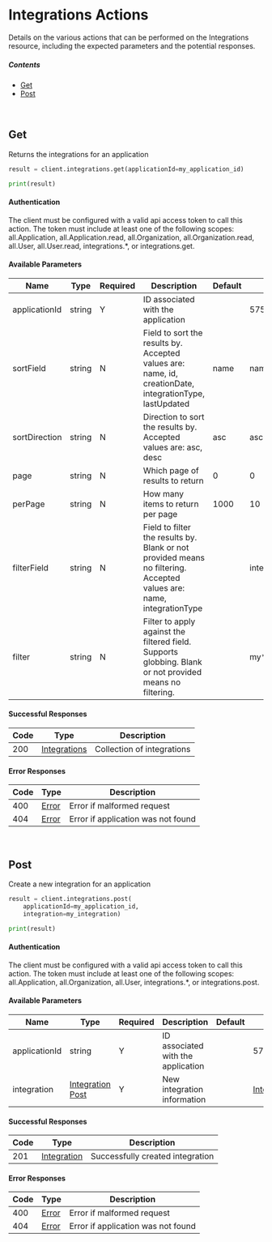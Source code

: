 # Integrations Actions

Details on the various actions that can be performed on the
Integrations resource, including the expected
parameters and the potential responses.

##### Contents

*   [Get](#get)
*   [Post](#post)

<br/>

## Get

Returns the integrations for an application

```python
result = client.integrations.get(applicationId=my_application_id)

print(result)
```

#### Authentication
The client must be configured with a valid api access token to call this
action. The token must include at least one of the following scopes:
all.Application, all.Application.read, all.Organization, all.Organization.read, all.User, all.User.read, integrations.*, or integrations.get.

#### Available Parameters

| Name | Type | Required | Description | Default | Example |
| ---- | ---- | -------- | ----------- | ------- | ------- |
| applicationId | string | Y | ID associated with the application |  | 575ec8687ae143cd83dc4a97 |
| sortField | string | N | Field to sort the results by. Accepted values are: name, id, creationDate, integrationType, lastUpdated | name | name |
| sortDirection | string | N | Direction to sort the results by. Accepted values are: asc, desc | asc | asc |
| page | string | N | Which page of results to return | 0 | 0 |
| perPage | string | N | How many items to return per page | 1000 | 10 |
| filterField | string | N | Field to filter the results by. Blank or not provided means no filtering. Accepted values are: name, integrationType |  | integrationType |
| filter | string | N | Filter to apply against the filtered field. Supports globbing. Blank or not provided means no filtering. |  | my*integration |

#### Successful Responses

| Code | Type | Description |
| ---- | ---- | ----------- |
| 200 | [Integrations](_schemas.md#integrations) | Collection of integrations |

#### Error Responses

| Code | Type | Description |
| ---- | ---- | ----------- |
| 400 | [Error](_schemas.md#error) | Error if malformed request |
| 404 | [Error](_schemas.md#error) | Error if application was not found |

<br/>

## Post

Create a new integration for an application

```python
result = client.integrations.post(
    applicationId=my_application_id,
    integration=my_integration)

print(result)
```

#### Authentication
The client must be configured with a valid api access token to call this
action. The token must include at least one of the following scopes:
all.Application, all.Organization, all.User, integrations.*, or integrations.post.

#### Available Parameters

| Name | Type | Required | Description | Default | Example |
| ---- | ---- | -------- | ----------- | ------- | ------- |
| applicationId | string | Y | ID associated with the application |  | 575ec8687ae143cd83dc4a97 |
| integration | [Integration Post](_schemas.md#integration-post) | Y | New integration information |  | [Integration Post Example](_schemas.md#integration-post-example) |

#### Successful Responses

| Code | Type | Description |
| ---- | ---- | ----------- |
| 201 | [Integration](_schemas.md#integration) | Successfully created integration |

#### Error Responses

| Code | Type | Description |
| ---- | ---- | ----------- |
| 400 | [Error](_schemas.md#error) | Error if malformed request |
| 404 | [Error](_schemas.md#error) | Error if application was not found |

